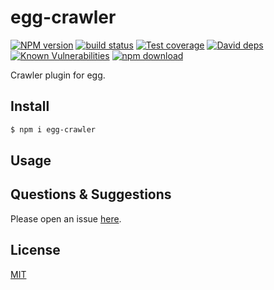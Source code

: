 # egg-crawler

[![NPM version][npm-image]][npm-url]
[![build status][travis-image]][travis-url]
[![Test coverage][codecov-image]][codecov-url]
[![David deps][david-image]][david-url]
[![Known Vulnerabilities][snyk-image]][snyk-url]
[![npm download][download-image]][download-url]

[npm-image]: https://img.shields.io/npm/v/egg-crawler.svg?style=flat-square
[npm-url]: https://npmjs.org/package/egg-crawler
[travis-image]: https://img.shields.io/travis/okoala/egg-crawler.svg?style=flat-square
[travis-url]: https://travis-ci.org/okoala/egg-crawler
[codecov-image]: https://codecov.io/github/okoala/egg-crawler/coverage.svg?branch=master
[codecov-url]: https://codecov.io/github/okoala/egg-crawler?branch=master
[david-image]: https://img.shields.io/david/okoala/egg-crawler.svg?style=flat-square
[david-url]: https://david-dm.org/okoala/egg-crawler
[snyk-image]: https://snyk.io/test/npm/egg-crawler/badge.svg?style=flat-square
[snyk-url]: https://snyk.io/test/npm/egg-crawler
[download-image]: https://img.shields.io/npm/dm/egg-crawler.svg?style=flat-square
[download-url]: https://npmjs.org/package/egg-crawler

Crawler plugin for egg.

## Install

```bash
$ npm i egg-crawler
```

## Usage

## Questions & Suggestions

Please open an issue [here](https://github.com/okoala/egg-crawler/issues).

## License

[MIT](LICENSE)
